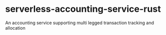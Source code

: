 # serverless-accounting-service-rust
An accounting service supporting multi legged transaction tracking and allocation
